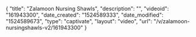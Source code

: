 {
    "title": "Zalamoon Nursing Shawls",
    "description": "",
    "videoid": "161943300",
    "date_created": "1524589333",
    "date_modified": "1524589673",
    "type": "captivate",
    "layout": "video",
    "url": "\/v\/zalamoon-nursingshawls-v2\/161943300"
}